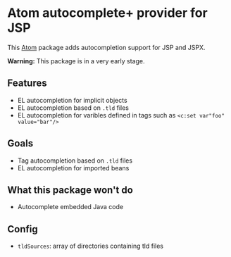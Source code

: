 # Atom autocomplete+ provider for JSP

This [Atom](https://atom.io) package adds autocompletion support for JSP and JSPX.

**Warning:**
This package is in a very early stage.

## Features
- EL autocompletion for implicit objects
- EL autocompletion based on `.tld` files
- EL autocompletion for varibles defined in tags such as `<c:set var"foo" value="bar"/>`

## Goals
- Tag autocompletion based on `.tld` files
- EL autocompletion for imported beans

## What this package won't do
- Autocomplete embedded Java code

## Config
- `tldSources`: array of directories containing tld files

